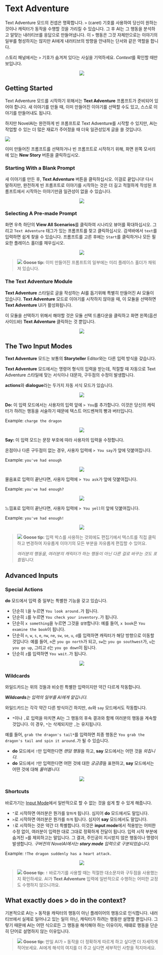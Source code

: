 # Text Adventure

Text Adventure 모드의 컨셉은 명확합니다. `>` (caret) 기호를 사용하여 당신이 원하는 것이나 캐릭터가 동작을 수행할 것을 가리킬 수 있습니다. 그 후 AI는 그 행동을 분석하고 알맞는 내러티브를 응답으로 만들어냅니다. 이 `>` 행동은 그것 자체만으로는 이야기의 일부를 형성하지는 않지만 AI에게 내러티브의 방향을 안내하는 단서와 같은 역할을 합니다.

스토리 패널에서는 `>` 기호가 숨겨져 있다는 사실을 기억하세요. *Context*를 확인할 때만 보입니다.

<p align="center"><img src="./textadventureexample.png"></p>


## Getting Started

Text Adventure 모드를 시작하기 위해서는 **Text Adventure** 프롬프트가 준비되어 있어야 합니다. 새 이야기를 만들 때, 이미 만들어진 이야기를 선택할 수도 있고, 스스로 이야기를 만들어내도 됩니다.

하지만 NovelAI는 완전하게 빈 프롬프트로 Text Adventure를 시작할 수 있지만, AI는 작업할 수 있는 더 많은 재료가 주어졌을 때 더욱 일관성있게 글을 쓸 것입니다.

![](./NewStory.png)

이미 만들어진 프롬프트를 선택하거나 빈 프롬프트로 시작하기 위해, 화면 왼쪽 모서리에 있는 **New Story** 버튼을 클릭하십시오.


### Starting With a Blank Prompt

새 이야기를 만든 후, **Text Adventure** 버튼을 클릭하십시오. 이걸로 끝입니다!
다시 말하지만, 완전하게 빈 프롬프트로 이야기를 시작하는 것은 더 길고 적절하게 작성된 프롬프트에서 시작하는 이야기만큼 일관성이 없을 수 있습니다.

<p align="center"><img src="./textadventureselect.png"></p>


### Selecting A Pre-made Prompt

화면 우측 하단의 **View All Scenarios**를 클릭하여 시나리오 뷰어를 확대하십시오. 그리고 `Text Adventure` 태그가 있는 프롬프트를 찾고 클릭하십시오. 검색바에서 `text`를 입력하면 쉽게 찾을 수 있습니다. 프롬프트를 고른 후에는 `Start`를 클릭하거나 모든 필요한 플레이스 홀더를 채우십시오.

<p align="center"><img src="./textadventureprompt.gif"></p>

> ![](./goose.png) **Goose tip:**
이미 만들어진 프롬프트의 일부에는 미리 플레이스 홀더가 채워져 있습니다.

### The Text Adventure Module

**Text Adventure** 스타일로 글을 작성하는 AI를 돕기위해 특별히 만들어진 AI 모듈이 있습니다. **Text Adventure** 모드로 이야기를 시작하지 않아을 때, 이 모듈을 선택하면 **Text Adventure** UI가 활성화됩니다.

이 모듈을 선택하기 위해서 해야할 것은 모듈 선택 드롭다운을 클릭하고 화면 왼쪽(옵션 사이드바) **Text Adventure** 클릭하는 것 뿐입니다.

<p align="center"><img src="./textadventuremodule.gif"></p>


## The Two Input Modes

**Text Adventure** 모드는 보통의 **Storyteller** Editor와는 다른 입력 방식을 갖습니다.

**Text Adventure** 모드에서는 명령어 형식의 입력을 받는데, 적절할 때 자동으로 Text Adventure 스타일에 맞는 서식이나 대문자, 구두점의 수정이 발생합니다.

**actions**와 **dialogue**라는 두가지 자동 서식 모드가 있습니다.

<p align="center"><img src="./adventuremodetextbox.gif"></p>

**Do:** 이 입력 모드에서는 사용자의 입력 앞에 `> You`를 추가합니다. 이것은 당신의 캐릭터가 하려는 행동을 서술하기 때문에 텍스트 어드벤쳐의 빵과 버터입니다.

Example: `charge the dragon`

<p align="center"><img src="./doexample.png"></p>

**Say:** 이 입력 모드는 문장 부호에 따라 사용자의 입력을 수정합니다.

온점이나 다른 구두점이 없는 경우, 사용자 입력에 `> You say`가 앞에 덧붙여집니다.

Example: `you've had enough`

<p align="center"><img src="./sayexample.png"></p>

물음표로 입력이 끝난다면, 사용자 입력에 `> You ask`가 앞에 덧붙여집니다.

Example: `you've had enough?`

<p align="center"><img src="./sayexample2.png"></p>

느낌표로 입력이 끝난다면, 사용자 입력에 `> You yell`이 앞에 덧붙여집니다.

Example: `you've had enough!`

<p align="center"><img src="./sayexample3.png"></p>


> ![](./goose.png) **Goose tip:**
입력 박스를 사용하는 것외에도 편집기에서 텍스트를 직접 클릭하고 변경하여 자유롭게 이야기의 모든 부분을 자유롭게 편집할 수 있어요.
>
> *여러분의 행동을, 여러분의 캐릭터가 하는 행동이 아닌 다른 걸로 바꾸는 것도 포함됩니다.*


## Advanced Inputs

### Special Actions

**do** 모드에서 입력 중 일부는 특별한 기능을 갖고 있습니다.

- 단순히 `l`을 누르면 `You look around.`가 됩니다.
- 단순히 `i`를 누르면 `You check your inventory.`가 됩니다.
- 단순히 `x something`을 누르면 그것을 `설명`합니다: 예를 들어, `x book`은 `You examine the book`이 됩니다.
- 단순히 `n`, `w`, `s`, `e`, `nw`, `ne`, `sw`, `se`, `u`, `d`를 입력하면 캐릭터가 해당 방향으로 이동할 것입니다: 예를 들어, `n`은 `you go north`가 되고, `sw`는 `you go southwest`가, `u`는 `you go up`, 그리고 `d`는 `you go down`이 됩니다.
- 단순히 `z`를 입력하면 `You wait.`가 됩니다.

<p align="center"><img src="./spaction.gif"></p>


### Wildcards

와일드카드는 위의 것들과 비슷힌 특별한 입력이지만 약간 다르게 작동합니다.

***Wildcards****는 입력의 일부를 AI에게 맡깁니다.*

와일드카드는 각각 약간 다른 방식이긴 하지만, `do`와 `say` 모드에서도 작동합니다.

- `*`이나 `,`로 입력을 마치면 AI는 그 행동의 후속 결과와 함께 여러분의 행동을 계속할 것입니다. 이 경우, `*`는 삭제되지만 `,`는 유지됩니다.

예를 들어, `grab the dragon's tail*`를 입력하면 최종 행동은 `You grab the dragon's tail and spin it around.`가 될 수 있습니다.

- **do** 모드에서 `!`만 입력한다면 *랜덤 행동*을 하고, **say** 모드에서는 어떤 것을 *외칩니다.*
- **do** 모드에서 `?`만 입력한다면 어떤 것에 대한 *궁금증*을 표현하고, **say** 모드에서는 어떤 것에 대해 *물어봅니다.*

<p align="center"><img src="./wildcard.gif"></p>


### Shortcuts

바로가기는 [Input Mode](#the-two-input-modes)에서 일반적으로 할 수 없는 것을 쉽게 할 수 있게 해줍니다.

- `"`로 시작하면 여러분은 뭔가를 `말하게` 됩니다. 심지어 **do** 모드에서도 말입니다.
- `>`로 시작하면 여러분은 뭔가를 `하게` 됩니다. 심지어 **say** 모드에서도 말입니다.
- `!`로 시작하는 것은 약간 더 특별합니다. 이것은 **input mode**에서 적용받는 어떠한 수정 없이, 여러분이 입력한 대로 그대로 정확하게 전달이 됩니다. 입력 시작 부분에 숨겨진 `>`를 제외하고는 말입니다. 그 결과, 주인공이 지시받지 않은 행동이나 명령이 발생합니다. *구버전의 NovelAI에서는 **story mode** 입력으로 구분되었습니다.*

Example: `!The dragon suddenly has a heart attack.`

<p align="center"><img src="./storyexample.png"></p>


> ![](./goose.png) **Goose tip:**
`!` 바로가기를 사용할 때는 적절한 대소문자와 구두점을 사용했는지 확인하세요. AI가 **Text Adventure** 입력에 일반적으로 수행하는 어떠한 교정도 수행하지 않으니까요.


## What exactly does > do in the context?

기본적으로 AI는 `>` 동작을 캐릭터의 행동이 아닌 플레이어의 행동으로 인식합니다. 내러티브에서 실제로 일어나고 있는 일이 아닌, 캐릭터가 하려는 행동만 설명할 뿐입니다. 그렇기 때문에 AI는 어떤 식으로든 그 행동을 해석해야 하는 이유이자, 때떄로 행동을 단순히 단어로 설명하지 않는 이유입니다.

> ![](./goose.png) **Goose tip:**
만일 AI가 `>` 동작을 더 정확하게 따르게 하고 싶다면 더 자세하게 적어보세요. AI에게 해석의 여지를 더 주고 싶다면 세부적인 사항을 적지마세요.